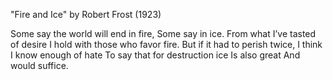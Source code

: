 "Fire and Ice" by Robert Frost (1923)

Some say the world will end in fire,
Some say in ice.
From what I’ve tasted of desire
I hold with those who favor fire.
But if it had to perish twice,
I think I know enough of hate
To say that for destruction ice
Is also great
And would suffice.
